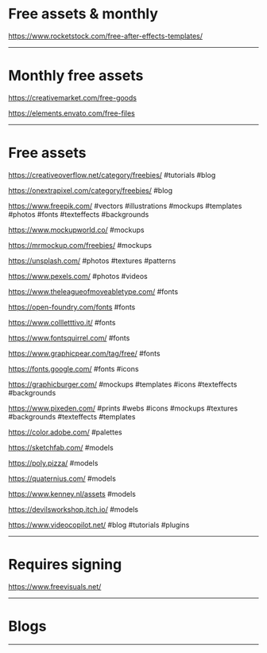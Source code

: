 # Free assets & monthly

https://www.rocketstock.com/free-after-effects-templates/

---

# Monthly free assets

https://creativemarket.com/free-goods

https://elements.envato.com/free-files

---

# Free assets

https://creativeoverflow.net/category/freebies/ #tutorials #blog

https://onextrapixel.com/category/freebies/ #blog 

https://www.freepik.com/ #vectors #illustrations #mockups #templates #photos #fonts #texteffects #backgrounds

https://www.mockupworld.co/ #mockups 

https://mrmockup.com/freebies/ #mockups 

https://unsplash.com/ #photos #textures #patterns 

https://www.pexels.com/ #photos #videos 

https://www.theleagueofmoveabletype.com/ #fonts 

https://open-foundry.com/fonts #fonts 

https://www.collletttivo.it/ #fonts 

https://www.fontsquirrel.com/ #fonts 

https://www.graphicpear.com/tag/free/ #fonts 

https://fonts.google.com/ #fonts #icons

https://graphicburger.com/ #mockups #templates #icons #texteffects #backgrounds 

https://www.pixeden.com/ #prints #webs #icons #mockups #textures #backgrounds #texteffects #templates 

https://color.adobe.com/ #palettes

https://sketchfab.com/ #models

https://poly.pizza/ #models 

https://quaternius.com/ #models 

https://www.kenney.nl/assets #models 

https://devilsworkshop.itch.io/ #models 

https://www.videocopilot.net/ #blog #tutorials #plugins 

---

# Requires signing 

https://www.freevisuals.net/

---

# Blogs

---
